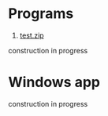 # Programs
1. [test.zip](https://github.com/RunkangChen/Programs/files/10177578/test.zip)

construction in progress
# Windows app
construction in progress
